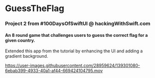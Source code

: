 # GuessTheFlag
### Project 2 from #100DaysOfSwiftUI @ hackingWithSwift.com

#### An 8 round game that challenges users to guess the correct flag for a given country.

Extended this app from the tutorial by enhancing the UI and adding a gradient background.

https://user-images.githubusercontent.com/28959624/139301080-6ebab399-4933-40a1-af44-669424104795.mov


